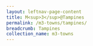 ```yaml
---
layout: leftnav-page-content
title: M<sup>3</sup>@Tampines
permalink: /m3-towns/tampines/
breadcrumb: Tampines
collection_name: m3-towns
---
```

